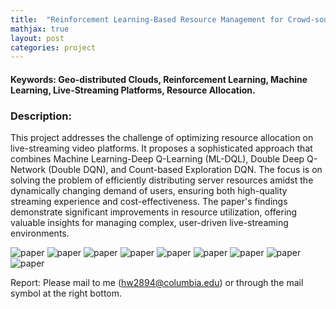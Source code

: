 ```yaml
---
title:  "Reinforcement Learning-Based Resource Management for Crowd-sourced Streaming Video Services"
mathjax: true
layout: post
categories: project
---
```

#### Keywords: Geo-distributed Clouds, Reinforcement Learning, Machine Learning, Live-Streaming Platforms, Resource Allocation.


### Description:
This project addresses the challenge of optimizing resource allocation on live-streaming video platforms. 
It proposes a sophisticated approach that combines Machine Learning-Deep Q-Learning (ML-DQL), Double Deep Q-Network (Double DQN), 
and Count-based Exploration DQN. The focus is on solving the problem of efficiently distributing server resources amidst the dynamically 
changing demand of users, ensuring both high-quality streaming experience and cost-effectiveness. The paper's findings demonstrate 
significant improvements in resource utilization, offering valuable insights for managing complex, user-driven live-streaming environments.

![paper](/assets/RL_1.jpg)
![paper](/assets/RL_2.jpg)
![paper](/assets/RL_3.jpg)
![paper](/assets/RL_4.jpg)
![paper](/assets/RL_5.jpg)
![paper](/assets/RL_6.jpg)
![paper](/assets/RL_7.jpg)
![paper](/assets/RL_8.jpg)
![paper](/assets/RL_9.jpg)

Report: Please mail to me (hw2894@columbia.edu) or through the mail symbol at the right bottom.
